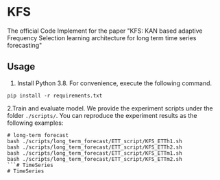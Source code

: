 # KFS

The official Code Implement for the paper "KFS: KAN based adaptive Frequency Selection learning architecture for long term time series forecasting"

## Usage

1. Install Python 3.8. For convenience, execute the following command.

```
pip install -r requirements.txt
```

2.Train and evaluate model. We provide the experiment scripts under the folder `./scripts/`. You can reproduce the experiment results as the following examples:

```
# long-term forecast
bash ./scripts/long_term_forecast/ETT_script/KFS_ETTh1.sh
bash ./scripts/long_term_forecast/ETT_script/KFS_ETTh2.sh
bash ./scripts/long_term_forecast/ETT_script/KFS_ETTm1.sh
bash ./scripts/long_term_forecast/ETT_script/KFS_ETTm2.sh
```# TimeSeries
# TimeSeries
